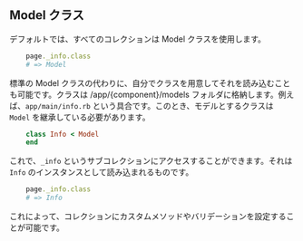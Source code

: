 ## Model クラス

デフォルトでは、すべてのコレクションは Model クラスを使用します。

```ruby
    page._info.class
    # => Model
```

標準の Model クラスの代わりに、自分でクラスを用意してそれを読み込むことも可能です。クラスは /app/{component}/models フォルダに格納します。例えば、```app/main/info.rb``` という具合です。このとき、モデルとするクラスは ```Model``` を継承している必要があります。

```ruby
    class Info < Model
    end
```

これで、```_info``` というサブコレクションにアクセスすることができます。それは ```Info``` のインスタンスとして読み込まれるものです。

```ruby
    page._info.class
    # => Info
```

これによって、コレクションにカスタムメソッドやバリデーションを設定することが可能です。
